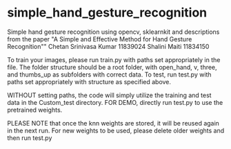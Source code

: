 # simple_hand_gesture_recognition
Simple hand gesture recognition using opencv, sklearnkit and descriptions from the paper "A Simple and Effective Method for Hand Gesture Recognition""
Chetan Srinivasa Kumar 11839024
Shalini Maiti 11834150


To train your images, please run train.py with paths set appropriately in the file. The folder structure should be a root folder, with open_hand, v, three, and thumbs_up as subfolders with correct data. 
To test, run test.py with paths set appropriately with structure as specified above. 

WITHOUT setting paths, the code will simply utilize the training and test data in the Custom_test directory. FOR DEMO, directly run test.py to use the pretrained weights. 

PLEASE NOTE that once the knn weights are stored, it will be reused again in the next run. For new weights to be used, please delete older weights and then run test.py
